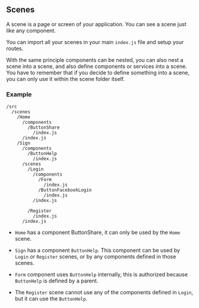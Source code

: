 
## Scenes

A scene is a page or screen of your application. You can see a scene just like any component.

You can import all your scenes in your main `index.js` file and setup your routes.

With the same principle components can be nested, you can also nest a scene into a scene, and also define components or services into a scene. 
You have to remember that if you decide to define something into a scene, you can only use it within the scene folder itself.

### Example

```
/src
  /scenes
    /Home
      /components
        /ButtonShare
          /index.js
      /index.js
    /Sign
      /components
        /ButtonHelp
          /index.js
      /scenes
        /Login
          /components
            /Form
              /index.js
            /ButtonFacebookLogin
              /index.js
          /index.js

        /Register
          /index.js
      /index.js
```

* `Home` has a component ButtonShare, it can only be used by the `Home` scene. 

* `Sign` has a component `ButtonHelp`. This component can be used by `Login` or `Register` scenes, or by any components defined in those scenes.

* `Form` component uses `ButtonHelp` internally, this is authorized because `ButtonHelp` is defined by a parent.

* The `Register` scene cannot use any of the components defined in `Login`, but it can use the `ButtonHelp`.
